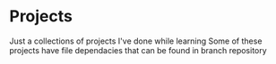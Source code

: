 # Projects
Just a collections of projects I've done while learning
Some of these projects have file dependacies that can be found in branch repository
